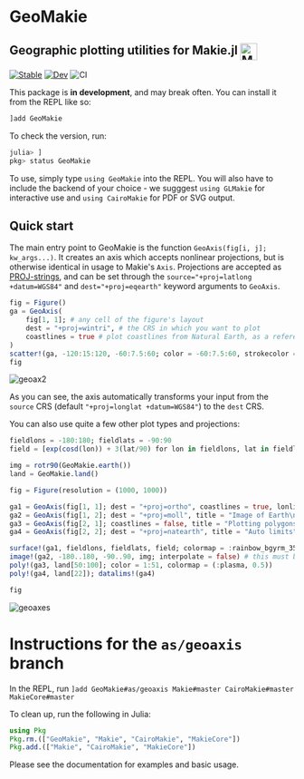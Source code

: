 # GeoMakie

## Geographic plotting utilities for Makie.jl <a href = "https://www.github.com/JuliaPlots/Makie.jl"><img src="https://raw.githubusercontent.com/JuliaPlots/Makie.jl/master/assets/logo.png" alt="Makie.jl" height="30" align = "top"></a>

[![Stable](https://img.shields.io/badge/docs-stable-blue.svg)](https://JuliaPlots.github.io/GeoMakie.jl/stable)
[![Dev](https://img.shields.io/badge/docs-dev-blue.svg)](https://JuliaPlots.github.io/GeoMakie.jl/dev)
![CI](https://github.com/JuliaPlots/GeoMakie.jl/actions/workflows/ci.yml/badge.svg)

This package is **in development**, and may break often.  You can install it from the REPL like so:
```julia
]add GeoMakie
```

To check the version, run:
```julia
julia> ]
pkg> status GeoMakie
```
To use, simply type `using GeoMakie` into the REPL.  You will also have to include the backend of your choice - we sugggest `using GLMakie` for interactive use and `using CairoMakie` for PDF or SVG output.

## Quick start

The main entry point to GeoMakie is the function `GeoAxis(fig[i, j]; kw_args...)`.  It creates an axis which accepts nonlinear projections, but is otherwise identical in usage to Makie's `Axis`.
Projections are accepted as [PROJ-strings](https://proj.org/operations/projections/index.html), and can be set through the `source="+proj=latlong +datum=WGS84"` and `dest="+proj=eqearth"` keyword arguments to `GeoAxis`.


```julia
fig = Figure()
ga = GeoAxis(
    fig[1, 1]; # any cell of the figure's layout
    dest = "+proj=wintri", # the CRS in which you want to plot
    coastlines = true # plot coastlines from Natural Earth, as a reference.
)
scatter!(ga, -120:15:120, -60:7.5:60; color = -60:7.5:60, strokecolor = (:black, 0.2))
fig
```
![geoax2](https://user-images.githubusercontent.com/32143268/165353013-ec6c4230-be7e-4dbc-a8c8-7e40204ebf80.svg)


As you can see, the axis automatically transforms your input from the `source`
CRS (default `"+proj=longlat +datum=WGS84"`) to the `dest` CRS.

You can also use quite a few other plot types and projections:
```julia
fieldlons = -180:180; fieldlats = -90:90
field = [exp(cosd(lon)) + 3(lat/90) for lon in fieldlons, lat in fieldlats]

img = rotr90(GeoMakie.earth())
land = GeoMakie.land()

fig = Figure(resolution = (1000, 1000))

ga1 = GeoAxis(fig[1, 1]; dest = "+proj=ortho", coastlines = true, lonlims = (-90, 90), title = "Orthographic\n ")
ga2 = GeoAxis(fig[1, 2]; dest = "+proj=moll", title = "Image of Earth\n ")
ga3 = GeoAxis(fig[2, 1]; coastlines = false, title = "Plotting polygons")
ga4 = GeoAxis(fig[2, 2]; dest = "+proj=natearth", title = "Auto limits") # you can plot geodata on regular axes too

surface!(ga1, fieldlons, fieldlats, field; colormap = :rainbow_bgyrm_35_85_c69_n256, shading = false)
image!(ga2, -180..180, -90..90, img; interpolate = false) # this must be included
poly!(ga3, land[50:100]; color = 1:51, colormap = (:plasma, 0.5))
poly!(ga4, land[22]); datalims!(ga4)

fig
```
![geoaxes](https://user-images.githubusercontent.com/32143268/165358447-ab1aa721-d457-4710-979c-d361080eae52.svg)


# Instructions for the `as/geoaxis` branch
In the REPL, run `]add GeoMakie#as/geoaxis Makie#master CairoMakie#master MakieCore#master`

To clean up, run the following in Julia:
```julia
using Pkg
Pkg.rm.(["GeoMakie", "Makie", "CairoMakie", "MakieCore"])
Pkg.add.(["Makie", "CairoMakie", "MakieCore"])
```

Please see the documentation for examples and basic usage.
